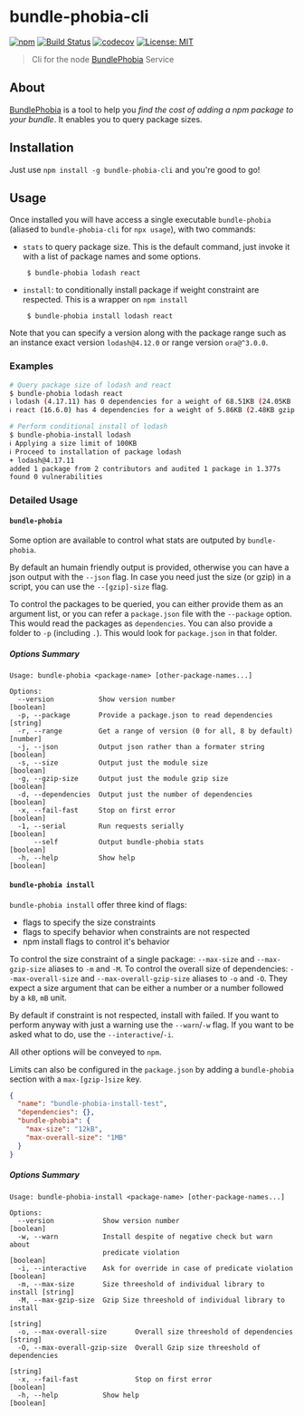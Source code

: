 # bundle-phobia-cli

[![npm](https://img.shields.io/npm/v/bundle-phobia-cli.svg)](https://www.npmjs.com/package/bundle-phobia-cli)
[![Build Status](https://github.com/AdrieanKhisbe/bundle-phobia-cli/actions/workflows/ci.yml/badge.svg)](https://github.com/AdrieanKhisbe/bundle-phobia-cli/actions)
[![codecov](https://codecov.io/gh/AdrieanKhisbe/bundle-phobia-cli/branch/master/graph/badge.svg)](https://codecov.io/gh/AdrieanKhisbe/bundle-phobia-cli)
[![License: MIT](https://img.shields.io/badge/License-MIT-blue.svg)](https://opensource.org/licenses/MIT)

> Cli for the node [BundlePhobia](https://bundlephobia.com/) Service

## About

[BundlePhobia](https://bundlephobia.com/) is a tool to help you _find the cost of adding a npm package to your bundle_.
It enables you to query package sizes.

## Installation

Just use `npm install -g bundle-phobia-cli` and you're good to go!

## Usage

Once installed you will have access a single executable `bundle-phobia` (aliased to `bundle-phobia-cli` for `npx usage`), with two commands: 
- `stats` to query package size. This is the default command, just invoke it with a list of package names and some options.
   ```
    $ bundle-phobia lodash react
   ```
- `install`: to conditionally install package if weight constraint are respected. This is a wrapper on `npm install`
   ```
    $ bundle-phobia install lodash react
   ```

Note that you can specify a version along with the package range such as an
instance exact version `lodash@4.12.0` or range version `ora@^3.0.0`.

### Examples
```bash
# Query package size of lodash and react
$ bundle-phobia lodash react
ℹ lodash (4.17.11) has 0 dependencies for a weight of 68.51KB (24.05KB gzipped)
ℹ react (16.6.0) has 4 dependencies for a weight of 5.86KB (2.48KB gzipped)

# Perform conditional install of lodash
$ bundle-phobia-install lodash
ℹ Applying a size limit of 100KB
ℹ Proceed to installation of package lodash
+ lodash@4.17.11
added 1 package from 2 contributors and audited 1 package in 1.377s
found 0 vulnerabilities
```


### Detailed Usage
#### `bundle-phobia`

Some option are available to control what stats are outputed by `bundle-phobia`.

By default an humain friendly output is provided, otherwise you can have a json output
with the `--json` flag. In case you need just the size (or gzip) in a script, you can
use the `--[gzip]-size` flag.

To control the packages to be queried, you can either provide them as an argument list,
or you can refer a `package.json` file with the `--package` option. This would read the
packages as `dependencies`.
You can also provide a folder to `-p` (including `.`). This would look for `package.json` in that folder.

##### Options Summary
```
Usage: bundle-phobia <package-name> [other-package-names...]

Options:
  --version           Show version number                              [boolean]
  -p, --package       Provide a package.json to read dependencies       [string]
  -r, --range         Get a range of version (0 for all, 8 by default)  [number]
  -j, --json          Output json rather than a formater string        [boolean]
  -s, --size          Output just the module size                      [boolean]
  -g, --gzip-size     Output just the module gzip size                 [boolean]
  -d, --dependencies  Output just the number of dependencies           [boolean]
  -x, --fail-fast     Stop on first error                              [boolean]
  -1, --serial        Run requests serially                            [boolean]
      --self          Output bundle-phobia stats                       [boolean]
  -h, --help          Show help                                        [boolean]
```
#### `bundle-phobia install`

`bundle-phobia install` offer three kind of flags:
- flags to specify the size constraints
- flags to specify behavior when constraints are not respected
- npm install flags to control it's behavior

To control the size constraint of a single package: `--max-size` and `--max-gzip-size` aliases to `-m` and `-M`.
To control the overall size of dependencies: `--max-overall-size` and `--max-overall-gzip-size` aliases to `-o` and `-O`.
They expect a size argument that can be either a number or a number followed by a `kB`, `mB` unit.

By default if constraint is not respected, install with failed.
If you want to perform anyway with just a warning use the `--warn`/`-w` flag.
If you want to be asked what to do, use the `--interactive`/`-i`.

All other options will be conveyed to `npm`.

Limits can also be configured in the `package.json` by adding a `bundle-phobia` section with a `max-[gzip-]size` key.
```json
{
  "name": "bundle-phobia-install-test",
  "dependencies": {},
  "bundle-phobia": {
    "max-size": "12kB",
    "max-overall-size": "1MB"
  }
}
```

##### Options Summary

```
Usage: bundle-phobia-install <package-name> [other-package-names...]

Options:
  --version            Show version number                             [boolean]
  -w, --warn           Install despite of negative check but warn about
                       predicate violation                             [boolean]
  -i, --interactive    Ask for override in case of predicate violation [boolean]
  -m, --max-size       Size threeshold of individual library to install [string]
  -M, --max-gzip-size  Gzip Size threeshold of individual library to install
                                                                        [string]
  -o, --max-overall-size       Overall size threeshold of dependencies  [string]
  -O, --max-overall-gzip-size  Overall Gzip size threeshold of dependencies
                                                                        [string]
  -x, --fail-fast              Stop on first error                     [boolean]
  -h, --help           Show help                                       [boolean]
```
